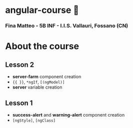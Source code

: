 # angular-course :page_facing_up:

### Fina Matteo - 5B INF - I.I.S. Vallauri, Fossano (CN)

# About the course

## Lesson 2

* **server-farm** component creation
* `{{ }}`, `*ngIf`, `[(ngModel)]`
* **server** variable creation

## Lesson 1

* **success-alert** and **warning-alert** component creation 
* `[ngStyle]`, `[ngClass]`
